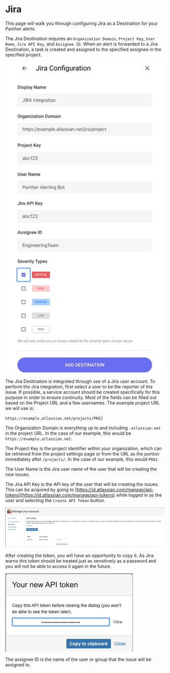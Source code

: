# Jira

This page will walk you through configuring Jira as a Destination for your Panther alerts.

The Jira Destination requires an `Organization Domain`, `Project Key`, `User Name`, `Jira API Key`, and `Assignee ID`. When an alert is forwarded to a Jira Destination, a task is created and assigned to the specified assignee in the specified project.

![](../../.gitbook/assets/screen-shot-2019-10-21-at-12.51.45-pm.png)

The Jira Destination is integrated through use of a Jira user account. To perform the Jira integration, first select a user to be the reporter of the issue. If possible, a service account should be created specifically for this purpose in order to ensure continuity. Most of the fields can be filled out based on the Project URL and a few usernames. The example project URL we will use is:

`https://example.atlassian.net/projects/PROJ`

The Organization Domain is everything up to and including `.atlassian.net` in the project URL. In the case of our example, this would be `https://example.atlassian.net`.

The Project Key is the project identifier within your organization, which can be retrieved from the project settings page or from the URL as the portion immediately after `/projects/`. In the case of our example, this would `PROJ`.

The User Name is the Jira user name of the user that will be creating the new issues.

The Jira API Key is the API key of the user that will be creating the issues. This can be acquired by going to [https://id.atlassian.com/manage/api-tokens](https://id.atlassian.com/manage/api-tokens) while logged in as the user and selecting the `Create API Token` button.

![](../../.gitbook/assets/screen-shot-2019-10-22-at-10.02.51-am.png)

After creating the token, you will have an opportunity to copy it. As Jira warns this token should be treated just as sensitively as a password and you will not be able to access it again in the future.

![](../../.gitbook/assets/screen-shot-2019-10-22-at-10.03.30-am.png)

The assignee ID is the name of the user or group that the issue will be assigned to.
